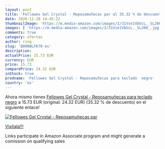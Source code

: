 ```yaml
---
layout: post
title: 'Fellowes Gel Crystal - Reposamuñecas par al 35.32 % de descuento'
date: 2020-11-28 14:45:22
thumbnailImage: 'https://m.media-amazon.com/images/I/31Vse1VbUcL._SL200_.jpg'
images: [ 'https://m.media-amazon.com/images/I/31Vse1VbUcL._SL200_.jpg' ]
comments: true
category: ofertas
author: ring
slug: 'B000WLFK70-es'
description:
actualPrice: 15.73 EUR
currency: EUR
price: 15.73
comparePrice: 24.32 EUR
inStock: true
prodname: 'Fellowes Gel Crystal - Reposamuñecas para teclado  negro'
country: 'es'
---
```


Ahora mismo tienes [Fellowes Gel Crystal - Reposamuñecas para teclado  negro](https://www.amazon.es/dp/B000WLFK70/?tag=tolees-21) a 15.73 EUR (original: 24.32 EUR) (35.32 %  de descuento) en el siguiente enlace!

[![Fellowes Gel Crystal - Reposamuñecas par](https://m.media-amazon.com/images/I/31Vse1VbUcL._SL200_.jpg)](https://www.amazon.es/dp/B000WLFK70/?tag=tolees-21)

[Visítala!!!](https://www.amazon.es/dp/B000WLFK70/?tag=tolees-21)

Links participate in Amazon Associate program and might generate a comission on qualifying sales
